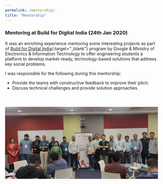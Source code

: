```yaml
---
permalink: /mentorship/
title: "Mentorship"
---
```


### Mentoring at Build for Digital India (24th Jan 2020)

It was an enriching experience mentoring some interesting projects as part of 
[Build for Digital India](https://events.withgoogle.com/buildfordigitalindia/){:target="_blank"} program by Google & Ministry of Electronics & Information Technology to offer engineering students a platform to develop market-ready, technology-based solutions that address key social problems.

I was responsible for the following during this mentorship:
- Provide the teams with constructive feedback to improve their pitch.
- Discuss technical challenges and provide solution approaches.

&nbsp;  
![Google Developer Experts](/assets/images/24th_Jan_Build_for_Digital_India.jpg)  
&nbsp; 
---